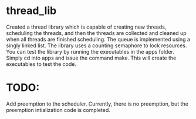 # thread_lib
Created a thread library which is capable of creating new threads, scheduling the threads, and then the threads are collected and cleaned up when all threads are finished scheduling. The queue is implemented using a singly linked list.
The library uses a counting semaphore to lock resources. You can test the library by running the executables in the apps folder. Simply cd into apps
and issue the command make. This will create the executables to test the code.

# TODO: 
Add preemption to the scheduler. Currently, there is no preemption, but the preemption intialization code is completed.
